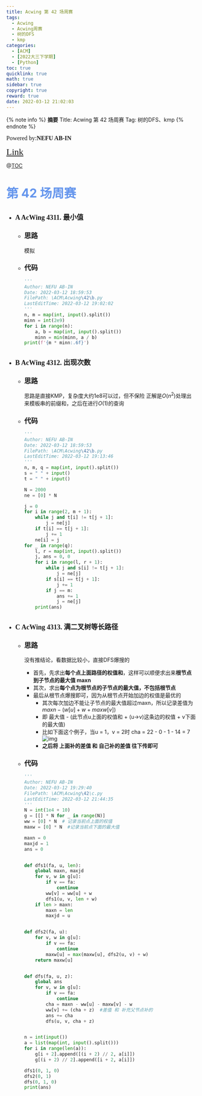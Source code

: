 ```yaml
---
title: Acwing 第 42 场周赛
tags:
  - Acwing
  - Acwing周赛
  - 树的DFS
  - kmp
categories:
  - [ACM]
  - [2022大三下学期]
  - [Python]
toc: true
quicklink: true
math: true
sidebar: true
copyright: true
reward: true
date: 2022-03-12 21:02:03
---
```



{% note info %}
**摘要**
Title: Acwing 第 42 场周赛
Tag: 树的DFS、kmp
{% endnote %}
<!-- more -->

<font size=3 face=楷体>Powered by:**NEFU AB-IN**</font>

<font color=#FFA500 size=5 face=楷体>[Link](https://www.acwing.com/activity/content/introduction/1202/)</font>

@[TOC](文章目录)

# <font color=#6495ED size=6>第 42 场周赛</font>

* ## <font size=4 face=粗体>A	AcWing 4311. 最小值</font>

  * ### <font size=4 face=粗体>思路</font>

    模拟

  * ### <font size=4 face=粗体>代码</font>

    ```python
    '''
    Author: NEFU AB-IN
    Date: 2022-03-12 18:59:53
    FilePath: \ACM\Acwing\42\b.py
    LastEditTime: 2022-03-12 19:02:02
    '''
    n, m = map(int, input().split())
    minn = int(2e9)
    for i in range(n):
        a, b = map(int, input().split())
        minn = min(minn, a / b)
    print(f'{m * minn:.6f}')
    ```

* ## <font size=4 face=粗体>B	AcWing 4312. 出现次数</font>

  * ### <font size=4 face=粗体>思路</font>

    思路是直接KMP，复杂度大约1e8可以过，但不保险
    正解是$O(n^2)$处理出来模板串的前缀和，之后在进行$O(1)$的查询

  * ### <font size=4 face=粗体>代码</font>
  
    ```python
    '''
    Author: NEFU AB-IN
    Date: 2022-03-12 18:59:53
    FilePath: \ACM\Acwing\42\b.py
    LastEditTime: 2022-03-12 19:13:46
    '''
    n, m, q = map(int, input().split())
    s = " " + input()
    t = " " + input()

    N = 2000
    ne = [0] * N

    j = 0
    for i in range(2, m + 1):
        while j and t[i] != t[j + 1]:
            j = ne[j]
        if t[i] == t[j + 1]:
            j += 1
        ne[i] = j
    for _ in range(q):
        l, r = map(int, input().split())
        j, ans = 0, 0
        for i in range(l, r + 1):
            while j and s[i] != t[j + 1]:
                j = ne[j]
            if s[i] == t[j + 1]:
                j += 1
            if j == m:
                ans += 1
                j = ne[j]
        print(ans)
    ```

* ## <font size=4 face=粗体>C	AcWing 4313. 满二叉树等长路径</font>

  * ### <font size=4 face=粗体>思路</font>

    没有推结论，看数据比较小，直接DFS爆搜的
    * 首先，先求出**每个点上面路径的权值和**，这样可以顺便求出来**根节点到子节点的最大值 maxn**
    * 其次，求出**每个点为根节点的子节点的最大值，不包括根节点**
    * 最后从根节点爆搜即可，因为从根节点开始加边的权值是最优的
      * 其次每次加边不能让子节点的最大值超过maxn，所以记录差值为 $maxn - (w[u] + w + maxw[v])$
      * 即 最大值 - (此节点u上面的权值和 + (u->v)这条边的权值 + v下面的最大值)
      * 比如下面这个例子，当u = 1，v = 2时
        cha = 22 - 0 - 1 - 14 = 7
        ![img](https://oss.ab-in.cn/Pictures/manerchashu.png)
      * **之后将 上面补的差值 和 自己补的差值 往下传即可**
  * ### <font size=4 face=粗体>代码</font>

    ```python
    '''
    Author: NEFU AB-IN
    Date: 2022-03-12 19:29:40
    FilePath: \ACM\Acwing\42\c.py
    LastEditTime: 2022-03-12 21:44:35
    '''
    N = int(1e4 + 10)
    g = [[] * N for _ in range(N)]
    ww = [0] * N  # 记录当前点上面的权值
    maxw = [0] * N  #记录当前点下面的最大值

    maxn = 0
    maxjd = 1
    ans = 0


    def dfs1(fa, u, len):
        global maxn, maxjd
        for v, w in g[u]:
            if v == fa:
                continue
            ww[v] = ww[u] + w
            dfs1(u, v, len + w)
        if len > maxn:
            maxn = len
            maxjd = u


    def dfs2(fa, u):
        for v, w in g[u]:
            if v == fa:
                continue
            maxw[u] = max(maxw[u], dfs2(u, v) + w)
        return maxw[u]


    def dfs(fa, u, z):
        global ans
        for v, w in g[u]:
            if v == fa:
                continue
            cha = maxn - ww[u] - maxw[v] - w
            ww[v] += (cha + z)  #差值 和 补充父节点补的
            ans += cha
            dfs(u, v, cha + z)


    n = int(input())
    a = list(map(int, input().split()))
    for i in range(len(a)):
        g[i + 2].append([(i + 2) // 2, a[i]])
        g[(i + 2) // 2].append([i + 2, a[i]])

    dfs1(0, 1, 0)
    dfs2(0, 1)
    dfs(0, 1, 0)
    print(ans)
    ```